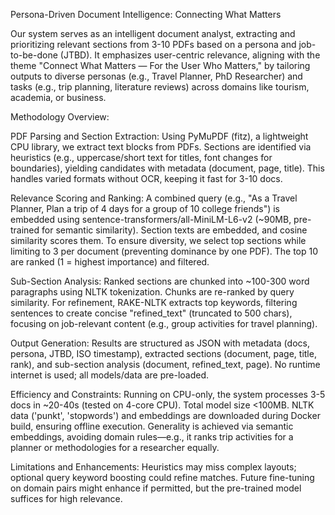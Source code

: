 Persona-Driven Document Intelligence: Connecting What Matters

Our system serves as an intelligent document analyst, extracting and prioritizing relevant sections from 3-10 PDFs based on a persona and job-to-be-done (JTBD). It emphasizes user-centric relevance, aligning with the theme "Connect What Matters — For the User Who Matters," by tailoring outputs to diverse personas (e.g., Travel Planner, PhD Researcher) and tasks (e.g., trip planning, literature reviews) across domains like tourism, academia, or business.

Methodology Overview:

PDF Parsing and Section Extraction: Using PyMuPDF (fitz), a lightweight CPU library, we extract text blocks from PDFs. Sections are identified via heuristics (e.g., uppercase/short text for titles, font changes for boundaries), yielding candidates with metadata (document, page, title). This handles varied formats without OCR, keeping it fast for 3-10 docs.

Relevance Scoring and Ranking: A combined query (e.g., "As a Travel Planner, Plan a trip of 4 days for a group of 10 college friends") is embedded using sentence-transformers/all-MiniLM-L6-v2 (~90MB, pre-trained for semantic similarity). Section texts are embedded, and cosine similarity scores them. To ensure diversity, we select top sections while limiting to 3 per document (preventing dominance by one PDF). The top 10 are ranked (1 = highest importance) and filtered.

Sub-Section Analysis: Ranked sections are chunked into ~100-300 word paragraphs using NLTK tokenization. Chunks are re-ranked by query similarity. For refinement, RAKE-NLTK extracts top keywords, filtering sentences to create concise "refined_text" (truncated to 500 chars), focusing on job-relevant content (e.g., group activities for travel planning).

Output Generation: Results are structured as JSON with metadata (docs, persona, JTBD, ISO timestamp), extracted sections (document, page, title, rank), and sub-section analysis (document, refined_text, page). No runtime internet is used; all models/data are pre-loaded.

Efficiency and Constraints: Running on CPU-only, the system processes 3-5 docs in ~20-40s (tested on 4-core CPU). Total model size <100MB. NLTK data ('punkt', 'stopwords') and embeddings are downloaded during Docker build, ensuring offline execution. Generality is achieved via semantic embeddings, avoiding domain rules—e.g., it ranks trip activities for a planner or methodologies for a researcher equally.

Limitations and Enhancements: Heuristics may miss complex layouts; optional query keyword boosting could refine matches. Future fine-tuning on domain pairs might enhance if permitted, but the pre-trained model suffices for high relevance.